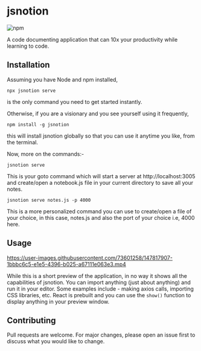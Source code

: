 # jsnotion

![npm](https://img.shields.io/npm/dm/jsnotion)

A code documenting application that can 10x your productivity while learning to code.

## Installation

Assuming you have Node and npm installed,

```
npx jsnotion serve
```

is the only command you need to get started instantly.

Otherwise, if you are a visionary and you see yourself using it frequently,

```
npm install -g jsnotion
```

this will install jsnotion globally so that you can use it anytime you like, from the terminal.

Now, more on the commands:-

```
jsnotion serve
```

This is your goto command which will start a server at http://localhost:3005 and create/open a notebook.js file in your current directory to save all your notes.

```
jsnotion serve notes.js -p 4000
```

This is a more personalized command you can use to create/open a file of your choice, in this case, notes.js and also the port of your choice i.e, 4000 here.

## Usage

https://user-images.githubusercontent.com/73601258/147817907-1bbbc6c5-e1e5-4396-b025-a67111e063e3.mp4

While this is a short preview of the application, in no way it shows all the capabilities of jsnotion. You can import anything (just about anything) and run it in your editor. Some examples include - making axios calls, importing CSS libraries, etc. React is prebuilt and you can use the `show()` function to display anything in your preview window.

## Contributing

Pull requests are welcome. For major changes, please open an issue first to discuss what you would like to change.
